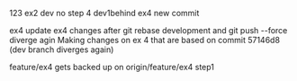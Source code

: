 123
ex2 dev no step 4
dev1behind ex4 new commit

ex4 update
ex4 changes after git rebase development and git push --force
diverge agin
Making changes on ex 4 that are based on commit 57146d8 (dev branch diverges again)

feature/ex4 gets backed up on origin/feature/ex4 step1